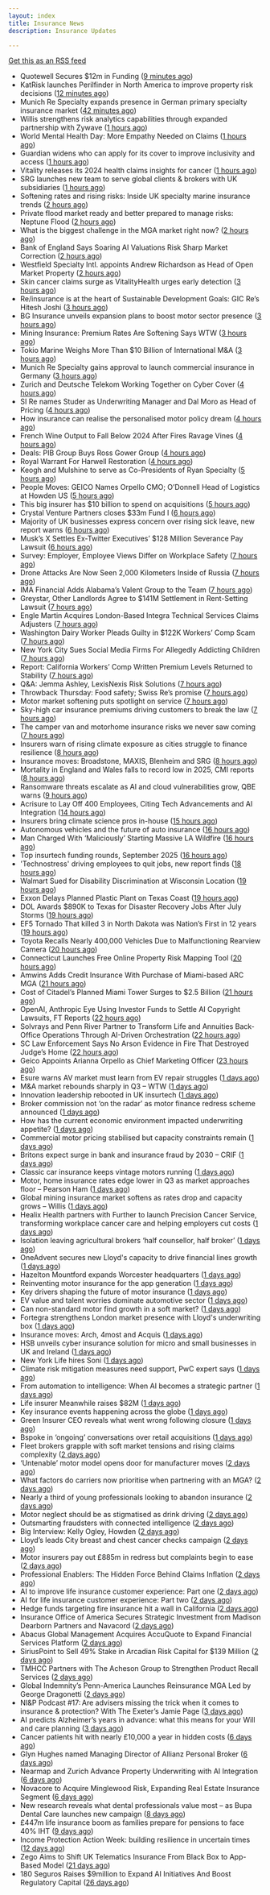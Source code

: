 ```yaml
---
layout: index
title: Insurance News
description: Insurance Updates

---
```


[Get this as an RSS feed](/insurance.rss)

<!-- news_marker starts -->
- Quotewell Secures $12m in Funding ([9 minutes ago](https://insurance-edge.net/2025/10/09/quotewell-secures-12m-in-funding/))
- KatRisk launches Perilfinder in North America to improve property risk decisions ([12 minutes ago](https://www.reinsurancene.ws/katrisk-launches-perilfinder-in-north-america-to-improve-property-risk-decisions/))
- Munich Re Specialty expands presence in German primary specialty insurance market ([42 minutes ago](https://www.reinsurancene.ws/munich-re-specialty-expands-presence-in-german-primary-specialty-insurance-market/))
- Willis strengthens risk analytics capabilities through expanded partnership with Zywave ([1 hours ago](https://www.reinsurancene.ws/willis-strengthens-risk-analytics-capabilities-through-expanded-partnership-with-zywave/))
- World Mental Health Day: More Empathy Needed on Claims ([1 hours ago](https://insurance-edge.net/2025/10/09/world-mental-health-day-more-empathy-needed-on-claims/))
- Guardian widens who can apply for its cover to improve inclusivity and access ([1 hours ago](https://ifamagazine.com/guardian-widens-who-can-apply-for-its-cover-to-improve-inclusivity-and-access/))
- Vitality releases its 2024 health claims insights for cancer ([1 hours ago](https://ifamagazine.com/vitality-releases-its-2024-health-claims-insights-for-cancer/))
- SRG launches new team to serve global clients & brokers with UK subsidiaries ([1 hours ago](https://www.reinsurancene.ws/srg-launches-new-team-to-serve-global-clients-brokers-with-uk-subsidiaries/))
- Softening rates and rising risks: Inside UK specialty marine insurance trends ([2 hours ago](https://www.insurancebusinessmag.com/uk/news/marine/softening-rates-and-rising-risks-inside-uk-specialty-marine-insurance-trends-552490.aspx))
- Private flood market ready and better prepared to manage risks: Neptune Flood ([2 hours ago](https://www.reinsurancene.ws/private-flood-market-ready-and-better-prepared-to-manage-risks-neptune-flood/))
- What is the biggest challenge in the MGA market right now? ([2 hours ago](https://www.insurancebusinessmag.com/uk/tv/what-is-the-biggest-challenge-in-the-mga-market-right-now-552489.aspx))
- Bank of England Says Soaring AI Valuations Risk Sharp Market Correction ([2 hours ago](https://www.insurancejournal.com/news/international/2025/10/09/843188.htm))
- Westfield Specialty Intl. appoints Andrew Richardson as Head of Open Market Property ([2 hours ago](https://www.reinsurancene.ws/westfield-specialty-intl-appoints-andrew-richardson-as-head-of-open-market-property/))
- Skin cancer claims surge as VitalityHealth urges early detection ([3 hours ago](https://www.insurancebusinessmag.com/uk/news/life-insurance/skin-cancer-claims-surge-as-vitalityhealth-urges-early-detection-552481.aspx))
- Re/insurance is at the heart of Sustainable Development Goals: GIC Re’s Hitesh Joshi ([3 hours ago](https://www.reinsurancene.ws/re-insurance-is-at-the-heart-of-sustainable-development-goals-gic-res-hitesh-joshi/))
- BG Insurance unveils expansion plans to boost motor sector presence ([3 hours ago](https://www.insurancebusinessmag.com/uk/news/auto-motor/bg-insurance-unveils-expansion-plans-to-boost-motor-sector-presence-552472.aspx))
- Mining Insurance: Premium Rates Are Softening Says WTW ([3 hours ago](https://insurance-edge.net/2025/10/09/mining-insurance-premium-rates-are-softening-says-wtw/))
- Tokio Marine Weighs More Than $10 Billion of International M&A ([3 hours ago](https://www.insurancejournal.com/news/international/2025/10/09/843183.htm))
- Munich Re Specialty gains approval to launch commercial insurance in Germany ([3 hours ago](https://www.insurancebusinessmag.com/uk/news/breaking-news/munich-re-specialty-gains-approval-to-launch-commercial-insurance-in-germany-552469.aspx))
- Zurich and Deutsche Telekom Working Together on Cyber Cover ([4 hours ago](https://insurance-edge.net/2025/10/09/zurich-and-deutsche-telekom-working-together-on-cyber-cover/))
- SI Re names Studer as Underwriting Manager and Dal Moro as Head of Pricing ([4 hours ago](https://www.reinsurancene.ws/si-re-names-studer-as-underwriting-manager-and-dal-moro-as-head-of-pricing/))
- How insurance can realise the personalised motor policy dream ([4 hours ago](https://www.postonline.co.uk/personal/7959025/how-insurance-can-realise-the-personalised-motor-policy-dream))
- French Wine Output to Fall Below 2024 After Fires Ravage Vines ([4 hours ago](https://www.insurancejournal.com/news/international/2025/10/09/843086.htm))
- Deals: PIB Group Buys Ross Gower Group ([4 hours ago](https://insurance-edge.net/2025/10/09/deals-pib-group-buys-ross-gower-group/))
- Royal Warrant For Harwell Restoration ([4 hours ago](https://insurance-edge.net/2025/10/09/royal-warrant-for-harwell-restoration/))
- Keogh and Mulshine to serve as Co-Presidents of Ryan Specialty ([5 hours ago](https://www.reinsurancene.ws/keogh-and-mulshine-to-serve-as-co-presidents-of-ryan-specialty/))
- People Moves: GEICO Names Orpello CMO; O’Donnell Head of Logistics at Howden US ([5 hours ago](https://www.insurancejournal.com/news/national/2025/10/09/842948.htm))
- This big insurer has $10 billion to spend on acquisitions ([5 hours ago](https://www.insurancebusinessmag.com/uk/news/breaking-news/this-big-insurer-has-10-billion-to-spend-on-acquisitions-552452.aspx))
- Crystal Venture Partners closes $33m Fund I ([6 hours ago](https://www.reinsurancene.ws/crystal-venture-partners-closes-33m-fund-i/))
- Majority of UK businesses express concern over rising sick leave, new report warns ([6 hours ago](https://ifamagazine.com/majority-of-uk-businesses-express-concern-over-rising-sick-leave-new-report-warns/))
- Musk’s X Settles Ex-Twitter Executives’ $128 Million Severance Pay Lawsuit ([6 hours ago](https://www.insurancejournal.com/news/national/2025/10/09/843142.htm))
- Survey: Employer, Employee Views Differ on Workplace Safety ([7 hours ago](https://www.insurancejournal.com/news/national/2025/10/09/843138.htm))
- Drone Attacks Are Now Seen 2,000 Kilometers Inside of Russia ([7 hours ago](https://www.insurancejournal.com/news/international/2025/10/09/843078.htm))
- IMA Financial Adds Alabama’s Valent Group to the Team ([7 hours ago](https://www.insurancejournal.com/news/southeast/2025/10/09/843162.htm))
- Greystar, Other Landlords Agree to $141M Settlement in Rent-Setting Lawsuit ([7 hours ago](https://www.insurancejournal.com/news/southeast/2025/10/09/843098.htm))
- Engle Martin Acquires London-Based Integra Technical Services Claims Adjusters ([7 hours ago](https://www.insurancejournal.com/news/southeast/2025/10/09/843109.htm))
- Washington Dairy Worker Pleads Guilty in $122K Workers’ Comp Scam ([7 hours ago](https://www.insurancejournal.com/news/west/2025/10/09/842966.htm))
- New York City Sues Social Media Firms For Allegedly Addicting Children ([7 hours ago](https://www.insurancejournal.com/news/east/2025/10/09/843173.htm))
- Report: California Workers’ Comp Written Premium Levels Returned to Stability ([7 hours ago](https://www.insurancejournal.com/news/west/2025/10/09/843151.htm))
- Q&A: Jemma Ashley, LexisNexis Risk Solutions ([7 hours ago](https://www.postonline.co.uk/people/7958988/qa-jemma-ashley-lexisnexis-risk-solutions))
- Throwback Thursday: Food safety; Swiss Re’s promise ([7 hours ago](https://www.postonline.co.uk/claims/7956771/throwback-thursday-food-safety-swiss-re%E2%80%99s-promise))
- Motor market softening puts spotlight on service ([7 hours ago](https://www.postonline.co.uk/commercial/7959008/motor-market-softening-puts-spotlight-on-service))
- Sky-high car insurance premiums driving customers to break the law ([7 hours ago](https://www.postonline.co.uk/news/7959174/sky-high-car-insurance-premiums-driving-customers-to-break-the-law))
- The camper van and motorhome insurance risks we never saw coming ([7 hours ago](https://www.postonline.co.uk/risk-management/7958990/the-camper-van-and-motorhome-insurance-risks-we-never-saw-coming))
- Insurers warn of rising climate exposure as cities struggle to finance resilience ([8 hours ago](https://www.insurancebusinessmag.com/uk/news/breaking-news/insurers-warn-of-rising-climate-exposure-as-cities-struggle-to-finance-resilience-552421.aspx))
- Insurance moves: Broadstone, MAXIS, Blenheim and SRG ([8 hours ago](https://www.insurancebusinessmag.com/uk/news/breaking-news/insurance-moves-broadstone-maxis-blenheim-and-srg-552419.aspx))
- Mortality in England and Wales falls to record low in 2025, CMI reports ([8 hours ago](https://www.insurancebusinessmag.com/uk/news/life-insurance/mortality-in-england-and-wales-falls-to-record-low-in-2025-cmi-reports-552418.aspx))
- Ransomware threats escalate as AI and cloud vulnerabilities grow, QBE warns ([9 hours ago](https://www.insurancebusinessmag.com/uk/news/cyber/ransomware-threats-escalate-as-ai-and-cloud-vulnerabilities-grow-qbe-warns-552416.aspx))
- Acrisure to Lay Off 400 Employees, Citing Tech Advancements and AI Integration ([14 hours ago](https://www.insurancejournal.com/news/midwest/2025/10/08/843154.htm))
- Insurers bring climate science pros in-house ([15 hours ago](https://www.dig-in.com/news/insurers-bring-climate-science-pros-in-house))
- Autonomous vehicles and the future of auto insurance ([16 hours ago](https://www.dig-in.com/news/autonomous-vehicles-and-the-future-of-auto-insurance))
- Man Charged With ‘Maliciously’ Starting Massive LA Wildfire ([16 hours ago](https://www.insurancejournal.com/news/west/2025/10/08/843168.htm))
- Top insurtech funding rounds, September 2025 ([16 hours ago](https://www.dig-in.com/list/top-insurtech-funding-rounds-september-2025))
- 'Technostress' driving employees to quit jobs, new report finds ([18 hours ago](https://www.insurancebusinessmag.com/uk/business-strategy/technostress-driving-employees-to-quit-jobs-new-report-finds-552392.aspx))
- Walmart Sued for Disability Discrimination at Wisconsin Location ([19 hours ago](https://www.insurancejournal.com/news/midwest/2025/10/08/843127.htm))
- Exxon Delays Planned Plastic Plant on Texas Coast ([19 hours ago](https://www.insurancejournal.com/news/southcentral/2025/10/08/843123.htm))
- DOL Awards $890K to Texas for Disaster Recovery Jobs After July Storms ([19 hours ago](https://www.insurancejournal.com/news/southcentral/2025/10/08/843120.htm))
- EF5 Tornado That killed 3 in North Dakota was Nation’s First in 12 years ([19 hours ago](https://www.insurancejournal.com/news/midwest/2025/10/08/843117.htm))
- Toyota Recalls Nearly 400,000 Vehicles Due to Malfunctioning Rearview Camera ([20 hours ago](https://www.insurancejournal.com/news/national/2025/10/08/843113.htm))
- Connecticut Launches Free Online Property Risk Mapping Tool ([20 hours ago](https://www.insurancejournal.com/news/east/2025/10/08/843106.htm))
- Amwins Adds Credit Insurance With Purchase of Miami-based ARC MGA ([21 hours ago](https://www.insurancejournal.com/news/southeast/2025/10/08/843095.htm))
- Cost of Citadel’s Planned Miami Tower Surges to $2.5 Billion ([21 hours ago](https://www.insurancejournal.com/news/southeast/2025/10/08/843091.htm))
- OpenAI, Anthropic Eye Using Investor Funds to Settle AI Copyright Lawsuits, FT Reports ([22 hours ago](https://www.insurancejournal.com/news/national/2025/10/08/843087.htm))
- Solvrays and Penn River Partner to Transform Life and Annuities Back-Office Operations Through AI-Driven Orchestration ([22 hours ago](https://www.insurtechinsights.com/solvrays-and-penn-river-partner-to-transform-life-and-annuities-back-office-operations-through-ai-driven-orchestration/))
- SC Law Enforcement Says No Arson Evidence in Fire That Destroyed Judge’s Home ([22 hours ago](https://www.insurancejournal.com/news/southeast/2025/10/08/843081.htm))
- Geico Appoints Arianna Orpello as Chief Marketing Officer ([23 hours ago](https://www.insurtechinsights.com/geico-appoints-arianna-orpello-as-chief-marketing-officer/))
- Esure warns AV market must learn from EV repair struggles ([1 days ago](https://www.postonline.co.uk/market-access/motor/7959108/esure-warns-av-market-must-learn-from-ev-repair-struggles))
- M&A market rebounds sharply in Q3 – WTW ([1 days ago](https://www.insurancebusinessmag.com/uk/news/mergers-acquisitions/manda-market-rebounds-sharply-in-q3--wtw-552333.aspx))
- Innovation leadership rebooted in UK insurtech ([1 days ago](https://www.insurancebusinessmag.com/uk/news/technology/innovation-leadership-rebooted-in-uk-insurtech-552330.aspx))
- Broker commission not ‘on the radar’ as motor finance redress scheme announced ([1 days ago](https://www.postonline.co.uk/news/7959192/broker-commission-not-%E2%80%98on-the-radar%E2%80%99-as-motor-finance-redress-scheme-announced))
- How has the current economic environment impacted underwriting appetite? ([1 days ago](https://www.insurancebusinessmag.com/uk/tv/how-has-the-current-economic-environment-impacted-underwriting-appetite-552328.aspx))
- Commercial motor pricing stabilised but capacity constraints remain ([1 days ago](https://www.postonline.co.uk/commercial/7959083/commercial-motor-pricing-stabilised-but-capacity-constraints-remain))
- Britons expect surge in bank and insurance fraud by 2030 – CRIF ([1 days ago](https://www.insurancebusinessmag.com/uk/news/breaking-news/britons-expect-surge-in-bank-and-insurance-fraud-by-2030--crif-552313.aspx))
- Classic car insurance keeps vintage motors running ([1 days ago](https://www.postonline.co.uk/personal/7958293/classic-car-insurance-keeps-vintage-motors-running))
- Motor, home insurance rates edge lower in Q3 as market approaches floor – Pearson Ham ([1 days ago](https://www.insurancebusinessmag.com/uk/news/auto-motor/motor-home-insurance-rates-edge-lower-in-q3-as-market-approaches-floor--pearson-ham-552312.aspx))
- Global mining insurance market softens as rates drop and capacity grows – Willis ([1 days ago](https://www.insurancebusinessmag.com/uk/news/breaking-news/global-mining-insurance-market-softens-as-rates-drop-and-capacity-grows--willis-552305.aspx))
- Healix Health partners with Further to launch Precision Cancer Service, transforming workplace cancer care and helping employers cut costs ([1 days ago](https://ifamagazine.com/healix-health-partners-with-further-to-launch-precision-cancer-service-transforming-workplace-cancer-care-and-helping-employers-cut-costs/))
- Isolation leaving agricultural brokers ‘half counsellor, half broker’ ([1 days ago](https://www.postonline.co.uk/broker/7959185/isolation-leaving-agricultural-brokers-%E2%80%98half-counsellor-half-broker%E2%80%99))
- OneAdvent secures new Lloyd's capacity to drive financial lines growth ([1 days ago](https://www.insurancebusinessmag.com/uk/news/professional-liability/oneadvent-secures-new-lloyds-capacity-to-drive-financial-lines-growth-552257.aspx))
- Hazelton Mountford expands Worcester headquarters ([1 days ago](https://www.insurancebusinessmag.com/uk/news/property-insurance/hazelton-mountford-expands-worcester-headquarters-552263.aspx))
- Reinventing motor insurance for the app generation ([1 days ago](https://www.postonline.co.uk/personal/7959016/reinventing-motor-insurance-for-the-app-generation))
- Key drivers shaping the future of motor insurance ([1 days ago](https://www.postonline.co.uk/personal/7958989/key-drivers-shaping-the-future-of-motor-insurance))
- EV value and talent worries dominate automotive sector ([1 days ago](https://www.postonline.co.uk/news/7959159/ev-value-and-talent-worries-dominate-automotive-sector))
- Can non-standard motor find growth in a soft market? ([1 days ago](https://www.postonline.co.uk/broker/7958948/can-non-standard-motor-find-growth-in-a-soft-market))
- Fortegra strengthens London market presence with Lloyd's underwriting box ([1 days ago](https://www.insurancebusinessmag.com/uk/news/breaking-news/fortegra-strengthens-london-market-presence-with-lloyds-underwriting-box-552290.aspx))
- Insurance moves: Arch, 4most and Acquis ([1 days ago](https://www.insurancebusinessmag.com/uk/news/breaking-news/insurance-moves-arch-4most-and-acquis-552264.aspx))
- HSB unveils cyber insurance solution for micro and small businesses in UK and Ireland ([1 days ago](https://www.insurancebusinessmag.com/uk/news/cyber/hsb-unveils-cyber-insurance-solution-for-micro-and-small-businesses-in-uk-and-ireland-552258.aspx))
- New York Life hires Soni ([1 days ago](https://www.dig-in.com/news/new-york-life-hires-soni))
- Climate risk mitigation measures need support, PwC expert says ([1 days ago](https://www.dig-in.com/news/pwc-expert-climate-risk-mitigation-needs-more-support))
- From automation to intelligence: When AI becomes a strategic partner ([1 days ago](https://www.dig-in.com/opinion/when-ai-becomes-a-strategic-partner))
- Life insurer Meanwhile raises $82M ([1 days ago](https://www.dig-in.com/articles/life-insurer-meanwhile-raises-82m))
- Key insurance events happening across the globe ([1 days ago](https://www.insurancebusinessmag.com/uk/guides/key-insurance-events-happening-across-the-globe-552213.aspx))
- Green Insurer CEO reveals what went wrong following closure ([1 days ago](https://www.postonline.co.uk/broker/7959190/green-insurer-ceo-reveals-what-went-wrong-following-closure))
- Bspoke in ‘ongoing’ conversations over retail acquisitions ([1 days ago](https://www.postonline.co.uk/news/7959188/bspoke-in-%E2%80%98ongoing%E2%80%99-conversations-over-retail-acquisitions))
- Fleet brokers grapple with soft market tensions and rising claims complexity ([2 days ago](https://www.insurancebusinessmag.com/uk/news/auto-motor/fleet-brokers-grapple-with-soft-market-tensions-and-rising-claims-complexity-552167.aspx))
- ‘Untenable’ motor model opens door for manufacturer moves ([2 days ago](https://www.postonline.co.uk/personal/7958322/%E2%80%98untenable%E2%80%99-motor-model-opens-door-for-manufacturer-moves))
- What factors do carriers now prioritise when partnering with an MGA? ([2 days ago](https://www.insurancebusinessmag.com/uk/tv/what-factors-do-carriers-now-prioritise-when-partnering-with-an-mga-552166.aspx))
- Nearly a third of young professionals looking to abandon insurance ([2 days ago](https://www.postonline.co.uk/people/7959183/nearly-a-third-of-young-professionals-looking-to-abandon-insurance))
- Motor neglect should be as stigmatised as drink driving ([2 days ago](https://www.postonline.co.uk/news/7959053/motor-neglect-should-be-as-stigmatised-as-drink-driving))
- Outsmarting fraudsters with connected intelligence ([2 days ago](https://www.postonline.co.uk/market-access/7958300/outsmarting-fraudsters-with-connected-intelligence))
- Big Interview: Kelly Ogley, Howden ([2 days ago](https://www.postonline.co.uk/broker/7959082/big-interview-kelly-ogley-howden))
- Lloyd’s leads City breast and chest cancer checks campaign ([2 days ago](https://www.postonline.co.uk/lloyd%E2%80%99slondon/7959180/lloyd%E2%80%99s-leads-city-breast-and-chest-cancer-checks-campaign))
- Motor insurers pay out £885m in redress but complaints begin to ease ([2 days ago](https://www.postonline.co.uk/regulation/7958936/motor-insurers-pay-out-%C2%A3885m-in-redress-but-complaints-begin-to-ease))
- Professional Enablers: The Hidden Force Behind Claims Inflation ([2 days ago](https://www.postonline.co.uk/claims/7958937/professional-enablers-the-hidden-force-behind-claims-inflation))
- AI to improve life insurance customer experience: Part one ([2 days ago](https://www.dig-in.com/news/ai-to-improve-life-insurance-customer-experience-part-one))
- AI for life insurance customer experience: Part two ([2 days ago](https://www.dig-in.com/news/ai-for-life-insurance-customer-experience-part-two))
- Hedge funds targeting fire insurance hit a wall in California ([2 days ago](https://www.dig-in.com/articles/hedge-funds-targeting-fire-insurance-hit-wall-in-california))
- Insurance Office of America Secures Strategic Investment from Madison Dearborn Partners and Navacord ([2 days ago](https://www.insurtechinsights.com/insurance-office-of-america-secures-strategic-investment-from-madison-dearborn-partners-and-navacord/))
- Abacus Global Management Acquires AccuQuote to Expand Financial Services Platform ([2 days ago](https://www.insurtechinsights.com/abacus-global-management-acquires-accuquote-to-expand-financial-services-platform/))
- SiriusPoint to Sell 49% Stake in Arcadian Risk Capital for $139 Million ([2 days ago](https://www.insurtechinsights.com/siriuspoint-to-sell-49-stake-in-arcadian-risk-capital-for-139-million/))
- TMHCC Partners with The Acheson Group to Strengthen Product Recall Services ([2 days ago](https://www.insurtechinsights.com/tmhcc-partners-with-the-acheson-group-to-strengthen-product-recall-services/))
- Global Indemnity’s Penn-America Launches Reinsurance MGA Led by George Dragonetti ([2 days ago](https://www.insurtechinsights.com/global-indemnitys-penn-america-launches-reinsurance-mga-led-by-george-dragonetti/))
- NI&P Podcast #17: Are advisers missing the trick when it comes to insurance & protection? With The Exeter’s Jamie Page ([3 days ago](https://ifamagazine.com/nip-podcast-17-are-advisers-missing-the-trick-when-it-comes-to-insurance-protection-with-the-exeters-jamie-page/))
- AI predicts Alzheimer’s years in advance: what this means for your Will and care planning ([3 days ago](https://ifamagazine.com/ai-predicts-alzheimers-years-in-advance-what-this-means-for-your-will-and-care-planning/))
- Cancer patients hit with nearly £10,000 a year in hidden costs ([6 days ago](https://ifamagazine.com/cancer-patients-hit-with-nearly-10000-a-year-in-hidden-costs/))
- Glyn Hughes named Managing Director of Allianz Personal Broker ([6 days ago](https://www.insurtechinsights.com/glyn-hughes-named-managing-director-of-allianz-personal-broker/))
- Nearmap and Zurich Advance Property Underwriting with AI Integration ([6 days ago](https://www.insurtechinsights.com/nearmap-and-zurich-advance-property-underwriting-with-ai-integration/))
- Novacore to Acquire Minglewood Risk, Expanding Real Estate Insurance Segment ([6 days ago](https://www.insurtechinsights.com/novacore-to-acquire-minglewood-risk-expanding-real-estate-insurance-segment/))
- New research reveals what dental professionals value most – as Bupa Dental Care launches new campaign ([8 days ago](https://ifamagazine.com/new-research-reveals-what-dental-professionals-value-most-as-bupa-dental-care-launches-new-campaign/))
- £447m life insurance boom as families prepare for pensions to face 40% IHT ([9 days ago](https://ifamagazine.com/447m-life-insurance-boom-as-families-prepare-for-pensions-to-face-40-iht/))
- Income Protection Action Week: building resilience in uncertain times ([12 days ago](https://ifamagazine.com/income-protection-action-week-building-resilience-in-uncertain-times/))
- Zego Aims to Shift UK Telematics Insurance From Black Box to App-Based Model ([21 days ago](https://thefintechtimes.com/zego-aims-to-shift-uk-telematics-insurance-from-black-box-to-app-based-model/))
- 180 Seguros Raises $9million to Expand AI Initiatives And Boost Regulatory Capital ([26 days ago](https://thefintechtimes.com/180-seguros-raises-9m-to-expand-ai-initiatives-and-boost-regulatory-capital/))

<!-- news_marker ends -->